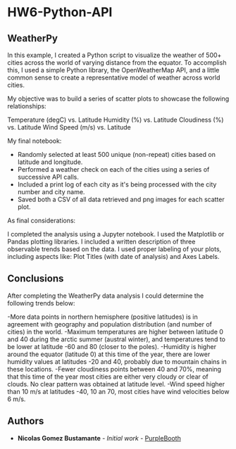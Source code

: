 # HW6-Python-API

## WeatherPy

In this example, I created a Python script to visualize the weather of 500+ cities across the world of varying distance from the equator. To accomplish this, I used a simple Python library, the OpenWeatherMap API, and a little common sense to create a representative model of weather across world cities.

My objective was to build a series of scatter plots to showcase the following relationships:


Temperature (degC) vs. Latitude
Humidity (%) vs. Latitude
Cloudiness (%) vs. Latitude
Wind Speed (m/s) vs. Latitude


My final notebook:


- Randomly selected at least 500 unique (non-repeat) cities based on latitude and longitude.
- Performed a weather check on each of the cities using a series of successive API calls.
- Included a print log of each city as it's being processed with the city number and city name.
- Saved both a CSV of all data retrieved and png images for each scatter plot.


As final considerations:


I completed the analysis using a Jupyter notebook.
I used the Matplotlib or Pandas plotting libraries.
I included a written description of three observable trends based on the data.
I used proper labeling of your plots, including aspects like: Plot Titles (with date of analysis) and Axes Labels.


## Conclusions

After completing the WeatherPy data analysis I could determine the following trends below:

-More data points in northern hemisphere (positive latitudes) is in agreement with geography and population distribution (and number of cities) in the world.
-Maximum temperatures are higher between latitude 0 and 40 during the arctic summer (austral winter), and temperatures tend to be lower at latitude -60 and 80 (closer to the poles). 
-Humidity is higher around the equator (latitude 0) at this time of the year, there are lower humidity values at latitudes -20 and 40, probably due to mountain chains in these locations.
-Fewer cloudiness points between 40 and 70%, meaning that this time of the year most cities are either very cloudy or clear of clouds. No clear pattern was obtained at latitude level.
-Wind speed higher than 10 m/s at latitudes -40, 10 an 70, most cities have wind velocities below 6 m/s.


## Authors

* **Nicolas Gomez Bustamante** - *Initial work* - [PurpleBooth](https://github.com/nbg1)

